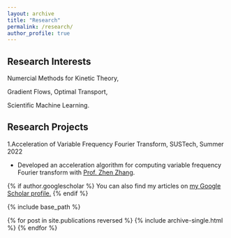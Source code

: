 ```yaml
---
layout: archive
title: "Research"
permalink: /research/
author_profile: true
---
```

## Research Interests
Numercial Methods for Kinetic Theory, 

Gradient Flows, Optimal Transport,

Scientific Machine Learning.

## Research Projects
1.Acceleration of Variable Frequency Fourier Transform, SUSTech, Summer 2022 
- Developed an acceleration algorithm for computing variable frequency Fourier transform with [Prof. Zhen Zhang](https://math.sustech.edu.cn/e/zhangzhen). 



{% if author.googlescholar %}
  You can also find my articles on <u><a href="{{author.googlescholar}}">my Google Scholar profile</a>.</u>
{% endif %}

{% include base_path %}

{% for post in site.publications reversed %}
  {% include archive-single.html %}
{% endfor %}
